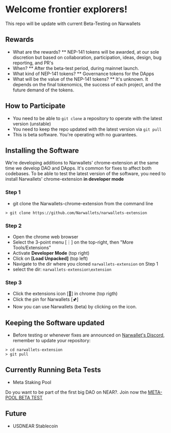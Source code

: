 # Welcome frontier explorers!

This repo will be update with current Beta-Testing on Narwallets

## Rewards

* What are the rewards?
 ** NEP-141 tokens will be awarded, at our sole discretion but based on collaboration, participation, ideas, design, bug reporting, and PR's
* When?
 ** After the beta-test period, during mainnet launch.
* What kind of NEP-141 tokens? 
 ** Governance tokens for the DApps
* What will be the value of the NEP-141 tokens? 
 ** It's unknown. It depends on the final tokenomics, the success of each project, and the future demand of the tokens.

## How to Participate

* You need to be able to `git clone` a repository to operate with the latest version (unstable)
* You need to keep the repo updated with the latest version via `git pull`
* This is beta software. You're operating with no guarantees. 

## Installing the Software

We're developing additions to Narwallets' chrome-extension at the same time we develop DAO and DApps. It's common for fixes to affect both codebases. 
To be able to test the latest version of the software, you need to install Narwallets' chrome-extension **in developer mode**

### Step 1

* git clone the Narwallets-chrome-extension from the command line

```
> git clone https://github.com/Narwallets/narwallets-extension
```

### Step 2

* Open the chrome web browser
* Select the 3-point menu [⋮] on the top-right, then "More Tools/Extensions"
* Activate **Developer Mode** (top right)
* Click on **[Load Unpacked]** (top left)
* Navigate to the dir where you cloned `narwallets-extension` on Step 1
* select the dir: `narwallets-extension\extension`

### Step 3

* Click the extensions icon [🧩] in chrome (top rigth)
* Click the pin for Narwallets [🖈] 
* Now you can use Narwallets (beta) by clicking on the icon. 

## Keeping the Software updated

* Before testing or whenever fixes are announced on [Narwallet's Discord](https://discord.com/invite/tG4XJzRtdQ), remember to update your repository:
```
> cd narwallets-extension
> git pull
```

## Currently Running Beta Tests

* Meta Staking Pool

Do you want to be part of the first big DAO on NEAR?. Join now the [META-POOL BETA TEST](https://github.com/Narwallets/meta-pool/blob/master/docs/beta-test.md)

## Future 

* USDNEAR Stablecoin



